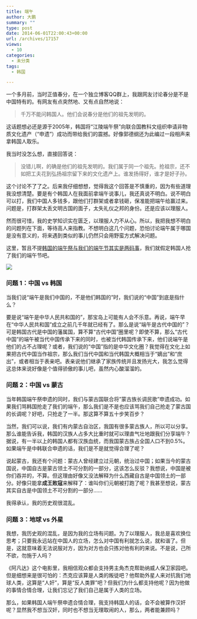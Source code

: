 ```yaml
---
title: 端午
author: 大鹏
summary: ""
type: post
date: 2014-06-01T22:00:43+00:00
url: /archives/17157
views:
  - 10
categories:
  - 未分类
tags:
  - 韩国

---
```

一个多月前，当时正值春分，在一个独立博客QQ群上，我跟网友讨论春分是不是中国特有的。有网友有点突然地、又有点自然地说：

> 千万不能问韩国人。他们会说春分是他们的祖先发明的。

这话题想必还是源于2005年，韩国将“江陵端午祭”向联合国教科文组织申请非物质文化遗产（“申遗”）成功而带给我们的震撼。好像郭德纲还为此编过一段相声来拿韩国人取乐。

我当时没怎么想，直接回答说：

> 没错儿啊，的确是他们的祖先发明的。我们属于同一个祖先。抢祖宗，还不如把工夫花到弘扬祖宗留下来的文化遗产上。谁发扬得好，谁才是好子孙。

这个讨论不了了之。后来我仔细想想，觉得我这个回答是不慎重的，因为有些道理我没想清楚。要是有个韩国人在我面前拿端午说事儿，我还真说不明白。说不明白可以打，我们中国人多钱多，跟他们打群架或者拿钱砸，保准能把端午给赢过来。问题是，打群架太丢文明古国的面子，太失礼仪之邦的身份。还是应该以理服人。

然而很可惜，我的史学知识实在匮乏，以理服人力不从心。所以，我把我想不明白的问题列在下面，等待高人来指教。不想明白这几个问题，恐怕讨论端午属于哪国是没有意义的，将来遇到类似的事儿仍然只会用野蛮方式解决问题。

这里，暂且不提[韩国的端午祭与我们的端午节其实是两码事][1]，我们就假定韩国人抢了我们的端午节吧。

![][2]

### 问题 1：中国 vs 韩国

当我们说“端午是我们中国的，不是他们韩国的”时，我们说的“中国”到底是指什么？

要是说“端午是中华人民共和国的”，那宝岛上可能有人会不乐意。再说，端午早在“中华人民共和国”成立之前几千年就已经有了。那么是说“端午是古代中国的”？可是韩国古代是中国的藩属国，算不算“古代中国”圈里呢？即使不算，那么“古代中国”的端午被当代中国传承下来的同时，也被当代韩国传承下来，他们说端午是他们的占不占理呢？或者，我们说的“中国”指的是中华文化圈？我觉得在文化上如果把古代中国当作祖宗，那么我们当代中国和当代韩国大概相当于“嫡出”和“庶出”，或者相当于表亲吧。表亲说他们继承了家族传统并且发扬光大，我怎么觉得这总体来说好像是个值得骄傲的事儿吧，虽然内心酸溜溜的。

### 问题 2：中国 vs 蒙古

当年韩国端午祭申遗的同时，我们与蒙古国联合将&#8221;蒙古族长调民歌&#8221;申遗成功。如果我们骂韩国抢走了我们的端午，那么我们是不是也应该骂我们自己抢走了蒙古国的长调呢？好吧，只抢走了一半。那这算不算五十步笑百步？

当然，我们可以说，我们有内蒙古自治区，我国有很多蒙古族人，所以可以分享。那么谁能告诉我，韩国的汉族人占多大比重时就可以理直气壮地跟我们分享端午？据说，有一半以上的韩国人都有汉族血统，而我国蒙古族占全国人口不到0.5%。如果端午是中韩联合申遗的话，我们是不是就觉得合理了呢？

说起蒙古，我还有个问题：蒙古人曾经建立过元朝，统治过中国；如果当今的蒙古国说，中国自古是蒙古领土不可分割的一部分，这该怎么反驳？我想说，中国是被你们吞并的，不算。但这理由好像又没法解释为什么西藏自古是中国领土的一部分。好像只能拿**成王败寇**来解释了：谁叫你们元朝被打跑了呢？我甚至想说，蒙古其实自古是中国领土不可分割的一部分……

我得承认，我的历史观很混乱。

### 问题 3：地球 vs 外星

我想，我历史观的混乱，是因为我的立场有问题。为了以理服人，我总是喜欢换位思考；只要我永远站在中国人的立场，怎么对中国有利就怎么说，就和谐了。但是，这就意味着无法说服对方，因为对方也会只拣对他有利的来说。不是说，己所不欲，勿施于人吗？

《阿凡达》这个电影里，我相信观众都会支持男主角杰克帮助纳威人保卫家园吧。但是细想来是很可怕的：杰克应该算是人类的叛徒吧？他帮助外星人来对抗我们地球人类，这算是“人奸”，算是“反人类罪”吧？但我们为什么都支持他呢？因为他做的事情合情合理，让我们忘记了我们自己是属于人类的立场。

那么，如果韩国人端午祭申遗合情合理，我支持韩国人的话，会不会被算作汉奸呢？显然我不想当汉奸，同时也不想当无理取闹的人，那么，两者能兼顾吗？

 [1]: http://www.newsooxx.com/post/943
 [2]: http://img1.pp.sohu.com/images/blog/2009/2012/6/11/11/52/1339386753240_s311
